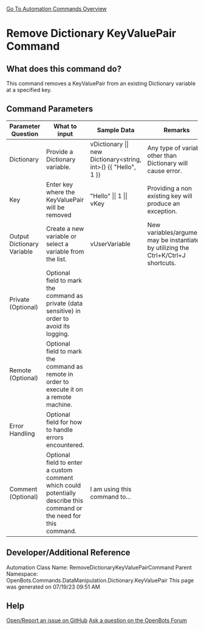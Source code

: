 <!--TITLE: Remove Dictionary KeyValuePair Command -->
<!-- SUBTITLE: a command in the Data Manipulation Commands\Dictionary\KeyValuePair group. -->
[Go To Automation Commands Overview](/automation-commands)


# Remove Dictionary KeyValuePair Command


## What does this command do?
This command removes a KeyValuePair from an existing Dictionary variable at a specified key.


## Command Parameters
| Parameter Question   	| What to input  	|  Sample Data 	| Remarks  	|
| ---                    | ---               | ---           | ---       |
|Dictionary|Provide a Dictionary variable.|vDictionary \|\| new Dictionary<string, int>() {{ "Hello", 1 }}|Any type of variable other than Dictionary will cause error.|
|Key|Enter key where the KeyValuePair will be removed|"Hello" \|\| 1 \|\| vKey|Providing a non existing key will produce an exception.|
|Output Dictionary Variable|Create a new variable or select a variable from the list.|vUserVariable|New variables/arguments may be instantiated by utilizing the Ctrl+K/Ctrl+J shortcuts.|
|Private (Optional)|Optional field to mark the command as private (data sensitive) in order to avoid its logging.|||
|Remote (Optional)|Optional field to mark the command as remote in order to execute it on a remote machine.|||
|Error Handling|Optional field for how to handle errors encountered.|||
|Comment (Optional)|Optional field to enter a custom comment which could potentially describe this command or the need for this command.|I am using this command to...||


## Developer/Additional Reference
Automation Class Name: RemoveDictionaryKeyValuePairCommand
Parent Namespace: OpenBots.Commands.DataManipulation.Dictionary.KeyValuePair
This page was generated on 07/19/23 09:51 AM


## Help
[Open/Report an issue on GitHub](https://github.com/OpenBotsAI/OpenBots.Studio/issues/new)
[Ask a question on the OpenBots Forum](https://openbots.ai/forums/)
